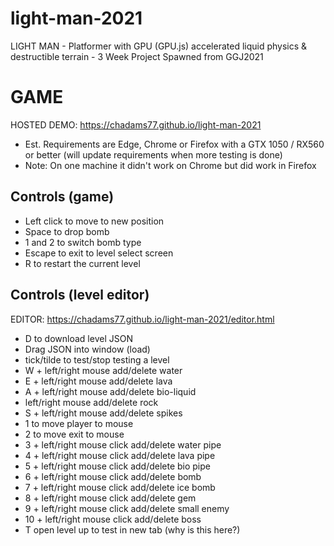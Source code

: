 # light-man-2021
LIGHT MAN - Platformer with GPU (GPU.js) accelerated liquid physics &amp; destructible terrain - 3 Week Project Spawned from GGJ2021

# GAME

HOSTED DEMO: https://chadams77.github.io/light-man-2021
- Est. Requirements are Edge, Chrome or Firefox with a GTX 1050 / RX560 or better (will update requirements when more testing is done)
- Note: On one machine it didn't work on Chrome but did work in Firefox

Controls (game)
---------------
 - Left click to move to new position
 - Space to drop bomb
 - 1 and 2 to switch bomb type
 - Escape to exit to level select screen
 - R to restart the current level
 
Controls (level editor)
-----------------------
EDITOR: https://chadams77.github.io/light-man-2021/editor.html

- D to download level JSON
- Drag JSON into window (load)
- tick/tilde to test/stop testing a level
- W + left/right mouse add/delete water
- E + left/right mouse add/delete lava
- A + left/right mouse add/delete bio-liquid
- left/right mouse add/delete rock
- S + left/right mouse add/delete spikes
- 1 to move player to mouse
- 2 to move exit to mouse
- 3 + left/right mouse click add/delete water pipe
- 4 + left/right mouse click add/delete lava pipe
- 5 + left/right mouse click add/delete bio pipe
- 6 + left/right mouse click add/delete bomb
- 7 + left/right mouse click add/delete ice bomb
- 8 + left/right mouse click add/delete gem
- 9 + left/right mouse click add/delete small enemy
- 10 + left/right mouse click add/delete boss
- T open level up to test in new tab (why is this here?)
